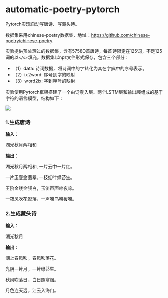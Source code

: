 # automatic-poetry-pytorch
Pytorch实现自动写唐诗、写藏头诗。

数据集采用chinese-poetry数据集，地址：https://github.com/chinese-poetry/chinese-poetry

实验提供预处理过的数据集，含有57580首唐诗，每首诗限定在125词，不足125词的以```</s>```填充。数据集以npz文件形式保存，包含三个部分：
- （1）data: 诗词数据，将诗词中的字转化为其在字典中的序号表示。
- （2）ix2word: 序号到字的映射
- （3）word2ix: 字到序号的映射

实验使用Pytorch框架搭建了一个由词嵌入层、两个LSTM层和输出层组成的基于字符的语言模型，结构如下：

![](https://pic.downk.cc/item/5e983d95c2a9a83be57d1912.jpg)

### 1.生成唐诗

**输入**：

湖光秋月两相和

**输出**：

湖光秋月两相和, 一片云中一片红。

一片玉壺金翡翠, 一枝红叶绿苔生。

玉阶金缕金钗白，玉笛声声啼夜啼。

一夜风吹花影落，一声啼鸟啼猨啼。

### 2.生成藏头诗

**输入**：

湖光秋月

**输出**：

湖上春风吹，春风吹落花。

光阴一片月，一片绿苔生。

秋风吹落日，白日照寒烟。

月色连天远，江云入海门。
